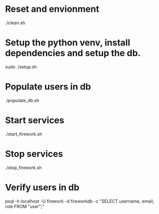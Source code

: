 # Reset and envionment
./clean.sh

# Setup the python venv, install dependencies and setup the db.
sudo ./setup.sh

# Populate users in db
./populate_db.sh

# Start services
./start_firework.sh

# Stop services
./stop_firework.sh

# Verify users in db
psql -h localhost -U firework -d fireworkdb -c "SELECT username, email, role FROM \"user\";"
